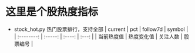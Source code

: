 # 这里是个股热度指标

* stock_hot.py 热门股票排行，支持全部
    | current    | pct    |  follow7d  |  symbol |
    | :--------:   | :-----:   | :----: | :---: |
    | 当前热度值    | 热度变化值      |   关注人数    | 股票编号 |